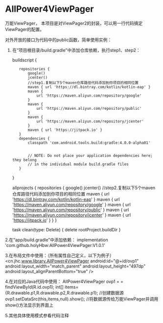 # AllPower4ViewPager
万能ViewPager， 本项目是对ViewPager2的封装，可以用一行代码搞定ViewPager的配置。

对外开放的接口为代码中的public函数，简单使用实例：

1. 在“项目根目录/build.gradle”中添加仓库依赖，执行step1、step2：

      buildscript {

          repositories {
              google()
              jcenter()
              //step1.复制以下5个maven仓库路径代码添加到你项目的相同位置
              maven { url 'https://dl.bintray.com/kotlin/kotlin-eap' }
              maven {
                  url 'https://maven.aliyun.com/repository/google'
              }
              maven {
                  url 'https://maven.aliyun.com/repository/public'
              }
              maven {
                  url 'https://maven.aliyun.com/repository/jcenter'
              }
              maven { url 'https://jitpack.io' }
          }
          dependencies {
              classpath 'com.android.tools.build:gradle:4.0.0-alpha01'


              // NOTE: Do not place your application dependencies here; they belong
              // in the individual module build.gradle files
          }
      }

      allprojects {
          repositories {
              google()
              jcenter()
              //step2.复制以下5个maven仓库路径代码添加到你项目的相同位置
              maven { url 'https://dl.bintray.com/kotlin/kotlin-eap' }
              maven {
                  url 'https://maven.aliyun.com/repository/google'
              }
              maven {
                  url 'https://maven.aliyun.com/repository/public'
              }
              maven {
                  url 'https://maven.aliyun.com/repository/jcenter'
              }
              maven { url 'https://jitpack.io' }
          }
      }

      task clean(type: Delete) {
          delete rootProject.buildDir
      }
      
2.在“app/build.gradle”中添加依赖：
      implementation 'com.github.holyHbw:AllPower4ViewPager:V1.0.1'
      
3.在布局文件中使用：（所有属性自己定义，以下为例子）
       <cn.jhc.www.library.AllPower4ViewPager
        android:id="@+id/ovp1"
        android:layout_width="match_parent"
        android:layout_height="497dp"
        android:layout_alignParentBottom="true" />
      
4.在对应的Java代码中使用：
        AllPower4ViewPager ovp1 = = findViewById(R.id.ovp1);
        int[] items={R.drawable.p1,R.drawable.p2,R.drawable.p1};  //创建数据源
        ovp1.setDataSrc(this,items,null).show(); //将数据源传给万能ViewPager并调用show()方法显示到界面上
        
5.其他具体使用模式参看代码注释
